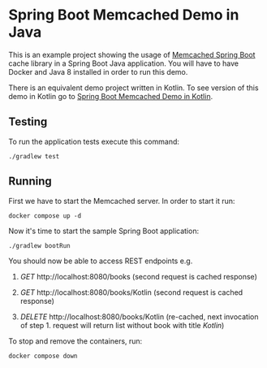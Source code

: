 # Spring Boot Memcached Demo in Java

This is an example project showing the usage of [Memcached Spring Boot](https://github.com/sixhours-team/memcached-spring-boot) cache library in a Spring Boot Java application.
You will have to have Docker and Java 8 installed in order to run this demo.

There is an equivalent demo project written in Kotlin. To see version of this demo in Kotlin go to [Spring Boot Memcached Demo in Kotlin](https://github.com/sixhours-team/spring-boot-memcached-demo-kotlin).

## Testing

To run the application tests execute this command:

    ./gradlew test

## Running

First we have to start the Memcached server. In order to start it run:

    docker compose up -d

Now it's time to start the sample Spring Boot application:

    ./gradlew bootRun

You should now be able to access REST endpoints e.g.

1. *GET* http://localhost:8080/books (second request is cached response)

2. *GET* http://localhost:8080/books/Kotlin (second request is cached response)

3. *DELETE* http://localhost:8080/books/Kotlin (re-cached, next invocation of step 1. request will return list without book with title *Kotlin*)

To stop and remove the containers, run:

    docker compose down
